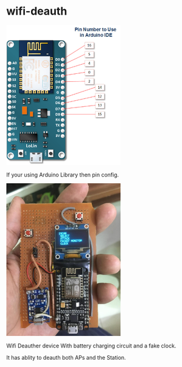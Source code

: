 # wifi-deauth
<img src="image/Node_MCU_PIN.png" width="300">
<p>If your using Arduino Library then pin config.</p>






<img src="image/Device.jpeg" width="300">
<div>
<p>Wifi Deauther device With battery charging circuit and a fake clock.</p>
<p>It has ablity to deauth both APs and the Station.</p>
</div>
